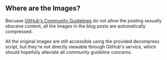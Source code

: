 ## Where are the Images?

Becuase [GitHub's Community Guidelines](https://help.github.com/en/github/site-policy/github-community-guidelines#what-is-not-allowed) do not allow the posting sexually obscene content, all the images in the blog posts are automatically compressed.

All the original images are still accessible using the provided decompress script, but they're not directly viewable through GitHub's service, which should hopefully alleviate all community guideline concerns.
